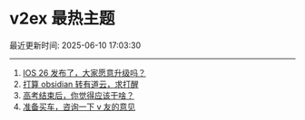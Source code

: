# v2ex 最热主题

最近更新时间: 2025-06-10 17:03:30

--- 
1. [IOS 26 发布了，大家愿意升级吗？](https://www.v2ex.com/t/1137504) 
2. [打算 obsidian 转有道云，求打醒](https://www.v2ex.com/t/1137508) 
3. [高考结束后，你觉得应该干啥？](https://www.v2ex.com/t/1137509) 
4. [准备买车，咨询一下 v 友的意见](https://www.v2ex.com/t/1137520) 
